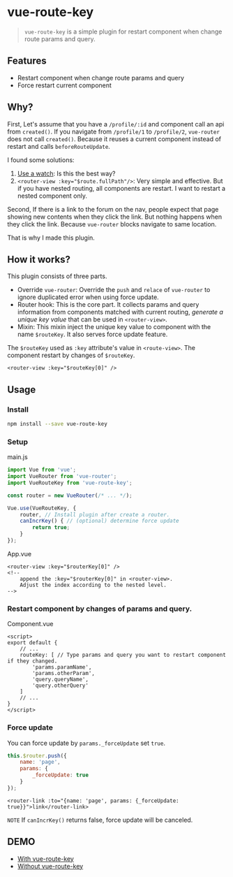 # vue-route-key

> `vue-route-key` is a simple plugin for restart component when change route params and query. 

## Features

- Restart component when change route params and query
- Force restart current component

## Why?

First, Let's assume that you have a `/profile/:id` and component call an api from `created()`.
If you navigate from `/profile/1` to `/profile/2`, `vue-router` does not call `created()`.
Because it reuses a current component instead of restart and calls `beforeRouteUpdate`.

I found some solutions:
1. [Use a watch](https://forum.vuejs.org/t/rerendering-component-on-route-param-change-recalling-created-hooks/9536): Is this the best way?
2. `<router-view :key="$route.fullPath"/>`: Very simple and effective. But if you have nested routing, all components are restart. I want to restart a nested component only.

Second, If there is a link to the forum on the nav, people expect that page showing new contents when they click the link.
But nothing happens when they click the link. Because `vue-router` blocks navigate to same location.

That is why I made this plugin.

## How it works?

This plugin consists of three parts.

- Override `vue-router`: Override the `push` and `relace` of `vue-router` to ignore duplicated error when using force update.
- Router hook: This is the core part. It collects params and query information from components matched with current routing, *generate a unique key value* that can be used in `<router-view>`.
- Mixin: This mixin inject the unique key value to component with the name `$routeKey`. It also serves force update feature.

The `$routeKey` used as `:key` attribute's value in `<route-view>`. The component restart by changes of `$routeKey`.

```vue
<router-view :key="$routeKey[0]" />
```

## Usage

### Install

```bash
npm install --save vue-route-key
```

### Setup

main.js
```javascript
import Vue from 'vue';
import VueRouter from 'vue-router';
import VueRouteKey from 'vue-route-key';

const router = new VueRouter(/* ... */);

Vue.use(VueRouteKey, {
    router, // Install plugin after create a router.
    canIncrKey() { // (optional) determine force update
        return true;
    }
}); 
```

App.vue
```vue
<router-view :key="$routerKey[0]" /> 
<!-- 
    append the :key="$routerKey[0]" in <router-view>.
    Adjust the index according to the nested level.
-->
```

### Restart component by changes of params and query.
Component.vue
```vue
<script>
export default {
    // ...
    routeKey: [ // Type params and query you want to restart component if they changed.
        'params.paramName',
        'params.otherParam',
        'query.queryName',
        'query.otherQuery'
    ]
    // ...
}
</script>
```

### Force update

You can force update by `params._forceUpdate` set `true`.

```javascript
this.$router.push({
    name: 'page', 
    params: {
        _forceUpdate: true
    }
});
```

```vue
<router-link :to="{name: 'page', params: {_forceUpdate: true}}">link</router-link>
```

`NOTE` If `canIncrKey()` returns false, force update will be canceled.

## DEMO

- [With vue-route-key](https://codesandbox.io/s/vue-route-key-demo-t47gc?file=/src/main.js)
- [Without vue-route-key](https://codesandbox.io/s/without-vue-route-key-demo-lvldi?file=/src/main.js)

